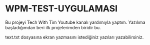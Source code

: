 # WPM-TEST-UYGULAMASI
Bu projeyi Tech With Tim Youtube kanalı yardımıyla yaptım. Yazılıma başladığımdan beri ilk projelerimden biridir bu.

text.txt dosyasına ekran yazmasını istediğiniz yazıları yazabilirsiniz.
